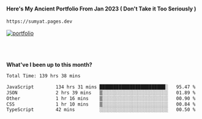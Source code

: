 #### Here's My Ancient Portfolio From Jan 2023 ( Don't Take it Too Seriously ) 
````bash
https://sumyat.pages.dev
````

<a href='https://sumyat.pages.dev/'>
    <img src='https://github.com/sumyat-aung/sumyat-aung/assets/108873224/c9b4f2be-c585-4dd3-84e1-692c3854a6d8' alt='portfolio' align='center' />
</a>


<br />
<br />


<br />
<br />

**What've I been up to this month?**

<!--START_SECTION:waka-->

```txt
Total Time: 139 hrs 38 mins

JavaScript        134 hrs 31 mins ████████████████████████░   95.47 %
JSON              2 hrs 39 mins   ▒░░░░░░░░░░░░░░░░░░░░░░░░   01.89 %
Other             1 hr 16 mins    ▒░░░░░░░░░░░░░░░░░░░░░░░░   00.90 %
CSS               1 hr 10 mins    ▒░░░░░░░░░░░░░░░░░░░░░░░░   00.84 %
TypeScript        42 mins         ░░░░░░░░░░░░░░░░░░░░░░░░░   00.50 %
```

<!--END_SECTION:waka-->




